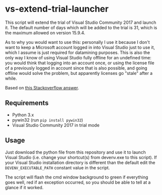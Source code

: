 # vs-extend-trial-launcher
This script will extend the trial of Visual Studio Community 2017 and launch it. The default number of days which will be added to the trial is 31, which is the maximum allowed on version 15.9.4.

As to why you would want to use this: personally I use it because I don't want to keep a Microsoft account logged in into Visual Studio just to use it, which I assume is just required for datamining purposes. This is also the only way I know of using Visual Studio fully offline for an undefined time: you would think that logging into an account once, or using the license file of a previously logged in account since that is also possible, and going offline would solve the problem, but apparently licenses go "stale" after a while.

Based on [this Stackoverflow answer](https://stackoverflow.com/a/51570570).

## Requirements
- Python 3.x
- pywin32 (run `pip install pywin32`)
- Visual Studio Community 2017 in trial mode

## Usage
Just download the python file from this repository and use it to launch Visual Studio (i.e. change your shortcut(s) from devenv.exe to this script). If your Visual Studio installation directory is different than the default edit the `DEVENV_EXECUTABLE_PATH` constant value in the script.

The script will flash the cmd window background to green if everything goes well, red if an exception occurred, so you should be able to tell at a glance if it worked.
